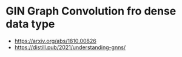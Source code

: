 # GIN Graph Convolution fro dense data type 
*  https://arxiv.org/abs/1810.00826
*  https://distill.pub/2021/understanding-gnns/
